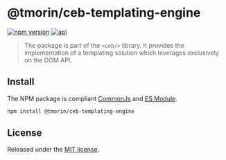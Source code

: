 # @tmorin/ceb-templating-engine

[![npm version](https://badge.fury.io/js/%40tmorin%2Fceb-templating-engine.svg)](https://badge.fury.io/js/%40tmorin%2Fceb-templating-engine)
[![api](https://img.shields.io/badge/-api-informational.svg)](https://tmorin.github.io/ceb/api/modules/_tmorin_ceb_templating_engine.html)

> The package is part of the `<ceb/>` library.
> It provides the implementation of a templating solution which leverages exclusively on the DOM API.

## Install

The NPM package is compliant [CommonJs](https://flaviocopes.com/commonjs) and [ES Module](https://flaviocopes.com/es-modules).

```bash
npm install @tmorin/ceb-templating-engine
```

## License

Released under the [MIT license].

[Custom Elements (v1)]: https://html.spec.whatwg.org/multipage/custom-elements.html
[MIT license]: http://opensource.org/licenses/MIT
